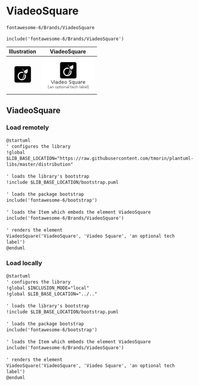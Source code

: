 # ViadeoSquare


```text
fontawesome-6/Brands/ViadeoSquare
```

```text
include('fontawesome-6/Brands/ViadeoSquare')
```



| Illustration | ViadeoSquare |
| :---: | :---: |
| ![illustration for Illustration](../../fontawesome-6/Brands/ViadeoSquare.png) | ![illustration for ViadeoSquare](../../fontawesome-6/Brands/ViadeoSquare.Local.png) |




## ViadeoSquare

### Load remotely
```plantuml
@startuml
' configures the library
!global $LIB_BASE_LOCATION="https://raw.githubusercontent.com/tmorin/plantuml-libs/master/distribution"

' loads the library's bootstrap
!include $LIB_BASE_LOCATION/bootstrap.puml

' loads the package bootstrap
include('fontawesome-6/bootstrap')

' loads the Item which embeds the element ViadeoSquare
include('fontawesome-6/Brands/ViadeoSquare')

' renders the element
ViadeoSquare('ViadeoSquare', 'Viadeo Square', 'an optional tech label')
@enduml
```

### Load locally
```plantuml
@startuml
' configures the library
!global $INCLUSION_MODE="local"
!global $LIB_BASE_LOCATION="../.."

' loads the library's bootstrap
!include $LIB_BASE_LOCATION/bootstrap.puml

' loads the package bootstrap
include('fontawesome-6/bootstrap')

' loads the Item which embeds the element ViadeoSquare
include('fontawesome-6/Brands/ViadeoSquare')

' renders the element
ViadeoSquare('ViadeoSquare', 'Viadeo Square', 'an optional tech label')
@enduml
```

